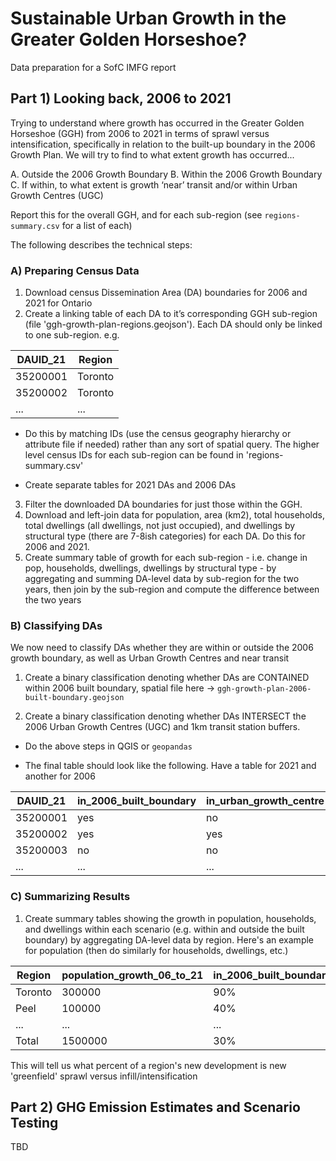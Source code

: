 
# Sustainable Urban Growth in the Greater Golden Horseshoe?

Data preparation for a SofC IMFG report


## Part 1) Looking back, 2006 to 2021

Trying to understand where growth has occurred in the Greater Golden Horseshoe (GGH) from 2006 to 2021 in terms of sprawl versus intensification, specifically in relation to the built-up boundary in the 2006 Growth Plan. We will try to find to what extent growth has occurred...
       
A. Outside the 2006 Growth Boundary
B. Within the 2006 Growth Boundary
C. If within, to what extent is growth ‘near’ transit and/or within Urban Growth Centres (UGC)

Report this for the overall GGH, and for each sub-region (see `regions-summary.csv` for a list of each)

The following describes the technical steps:


### A) Preparing Census Data

1. Download census Dissemination Area (DA) boundaries for 2006 and 2021 for Ontario
2. Create a linking table of each DA to it’s corresponding GGH sub-region (file 'ggh-growth-plan-regions.geojson'). Each DA should only be linked to one sub-region. e.g.

| DAUID_21 | Region  |
|----------|---------|
| 35200001 | Toronto |
| 35200002 | Toronto |
| ...      | ...     |
      
- Do this by matching IDs (use the census geography hierarchy or attribute file if needed) rather than any sort of spatial query. The higher level census IDs for each sub-region can be found in 'regions-summary.csv'

- Create separate tables for 2021 DAs and 2006 DAs
    
3. Filter the downloaded DA boundaries for just those within the GGH.
4. Download and left-join data for population, area (km2), total households, total dwellings (all dwellings, not just occupied), and dwellings by structural type (there are 7-8ish categories) for each DA. Do this for 2006 and 2021.
5. Create summary table of growth for each sub-region - i.e. change in pop, households, dwellings, dwellings by structural type - by aggregating and summing DA-level data by sub-region for the two years, then join by the sub-region and compute the difference between the two years


### B) Classifying DAs

We now need to classify DAs whether they are within or outside the 2006 growth boundary, as well as Urban Growth Centres and near transit

1. Create a binary classification denoting whether DAs are CONTAINED within 2006 built boundary, spatial file here -> `ggh-growth-plan-2006-built-boundary.geojson`

2. Create a binary classification denoting whether DAs INTERSECT the 2006 Urban Growth Centres (UGC) and 1km transit station buffers.

- Do the above steps in QGIS or `geopandas`

- The final table should look like the following. Have a table for 2021 and another for 2006

| DAUID_21    | in_2006_built_boundary | in_urban_growth_centre | in_1km_transit_buffer |
| -------- | ---------------------- | ---------------------- | --------------------- |
| 35200001 | yes                    | no                     | yes                   |
| 35200002 | yes                    | yes                    | no                    |
| 35200003 | no                     | no                     | no                    |
| ... | ...                     | ...                     | ...                    |


### C) Summarizing Results

1. Create summary tables showing the growth in population, households, and dwellings within each scenario (e.g. within and outside the built boundary) by aggregating DA-level data by region. Here's an example for population (then do similarly for households, dwellings, etc.)

| Region  | population_growth_06_to_21 | in_2006_built_boundary | in_urban_growth_centre | in_1km_transit_buffer |
| ------- | ----------------- | ---------------------- | ---------------------- | --------------------- |
| Toronto | 300000            | 90%                    | 40%                    | 50%                   |
| Peel    | 100000            | 40%                    | 20%                    | 25%                   |
| ...    | ...            | ...                   | ...                    | ...                   |
| Total    | 1500000            | 30%                   | 10%                    | 10%                   |

This will tell us what percent of a region's new development is new 'greenfield' sprawl versus infill/intensification


## Part 2) GHG Emission Estimates and Scenario Testing

TBD
